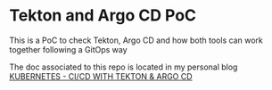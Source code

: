 # Tekton and Argo CD PoC

This is a PoC to check Tekton, Argo CD and how both tools can work together following a GitOps way

The doc associated to this repo is located in my personal blog [KUBERNETES - CI/CD WITH TEKTON & ARGO CD](https://jaruiz.io/kubernetes/2021/03/16/Tekton-ArgoCD/)

####
